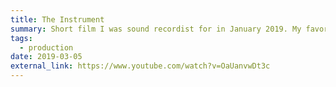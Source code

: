 ```yaml
---
title: The Instrument
summary: Short film I was sound recordist for in January 2019. My favorite part is the bells towards the end; our location was near a bell tower that people can ring at any given time. What luck we had!
tags:
  - production
date: 2019-03-05
external_link: https://www.youtube.com/watch?v=OaUanvwDt3c
---
```


